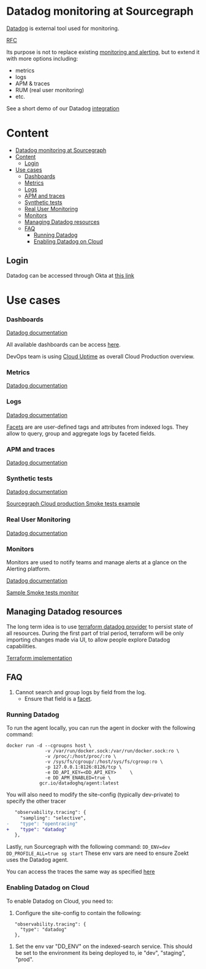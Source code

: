 # Datadog monitoring at Sourcegraph

[Datadog](https://app.datadoghq.com/) is external tool used for monitoring.

[RFC](https://docs.google.com/document/d/1xnAgloZB8sEkyhecjml2ByQl-aUCrJdWDYOBj3asA9g)

Its purpose is not to replace existing [monitoring and alerting](../../../engineering/tools/observability/monitoring.md), but to extend it with more options including:

- metrics
- logs
- APM & traces
- RUM (real user monitoring)
- etc.

See a short demo of our Datadog [integration](https://www.loom.com/share/27ae324f095a4a0f8a25261a86274ba4)

# Content

- [Datadog monitoring at Sourcegraph](#datadog-monitoring-at-sourcegraph)
- [Content](#content)
  - [Login](#login)
- [Use cases](#use-cases)
    - [Dashboards](#dashboards)
    - [Metrics](#metrics)
    - [Logs](#logs)
    - [APM and traces](#apm-and-traces)
    - [Synthetic tests](#synthetic-tests)
    - [Real User Monitoring](#real-user-monitoring)
    - [Monitors](#monitors)
  - [Managing Datadog resources](#managing-datadog-resources)
  - [FAQ](#faq)
    - [Running Datadog](#running-datadog)
    - [Enabling Datadog on Cloud](#enabling-datadog-on-cloud)

## Login

Datadog can be accessed through Okta at [this link](https://app.datadoghq.com/)

# Use cases

### Dashboards

[Datadog documentation](https://docs.datadoghq.com/dashboards/)

All available dashboards can be access [here](https://app.datadoghq.com/dashboard/lists).

DevOps team is using [Cloud Uptime](https://app.datadoghq.com/dashboard/xjm-eb6-rdn/cloud-uptime) as overall Cloud Production overview.

### Metrics

[Datadog documentation](https://docs.datadoghq.com/metrics/)

### Logs

[Datadog documentation](https://docs.datadoghq.com/logs/explorer/)

[Facets](https://docs.datadoghq.com/logs/explorer/facets/) are are user-defined tags and attributes from indexed logs.
They allow to query, group and aggregate logs by faceted fields.

### APM and traces

[Datadog documentation](https://docs.datadoghq.com/tracing/#explore-datadog-apm)

### Synthetic tests

[Datadog documentation](https://docs.datadoghq.com/synthetics/)

[Sourcegraph Cloud production Smoke tests example](https://app.datadoghq.com/synthetics/details/iis-dve-hzw)

### Real User Monitoring

[Datadog documentation](https://docs.datadoghq.com/real_user_monitoring/)

### Monitors

Monitors are used to notify teams and manage alerts at a glance on the Alerting platform.

[Datadog documentation](https://docs.datadoghq.com/monitors/)

[Sample Smoke tests monitor](https://app.datadoghq.com/monitors/61774211)

## Managing Datadog resources

The long term idea is to use [terraform datadog provider](https://registry.terraform.io/providers/DataDog/datadog/latest/docs) to persist state of all resources.
During the first part of trial period, terraform will be only importing changes made via UI, to allow people explore Datadog capabilities.

[Terraform implementation](https://github.com/sourcegraph/infrastructure/tree/main/datadog)

## FAQ

1. Cannot search and group logs by field from the log.
   - Ensure that field is a [facet](https://docs.datadoghq.com/logs/explorer/facets/#create-facets).

### Running Datadog

To run the agent locally, you can run the agent in docker with the following command:

```
docker run -d --cgroupns host \
              -v /var/run/docker.sock:/var/run/docker.sock:ro \
              -v /proc/:/host/proc/:ro \
              -v /sys/fs/cgroup/:/host/sys/fs/cgroup:ro \
              -p 127.0.0.1:8126:8126/tcp \
              -e DD_API_KEY=<DD_API_KEY>     \
              -e DD_APM_ENABLED=true \
            gcr.io/datadoghq/agent:latest
```

You will also need to modify the site-config (typically dev-private) to specify the other tracer

```patch
   "observability.tracing": {
     "sampling": "selective",
-    "type": "opentracing"
+    "type": "datadog"
   },
```

Lastly, run Sourcegraph with the following command:
`DD_ENV=dev DD_PROFILE_ALL=true sg start`
These env vars are need to ensure Zoekt uses the Datadog agent.

You can access the traces the same way as specified [here](https://docs.sourcegraph.com/admin/observability/tracing)

### Enabling Datadog on Cloud

To enable Datadog on Cloud, you need to:

1. Configure the site-config to contain the following:

```
   "observability.tracing": {
     "type": "datadog"
   },
```
1. Set the env var "DD_ENV" on the indexed-search service. This should be set to the environment its being deployed to, ie "dev", "staging", "prod".
